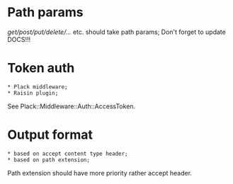 Path params
===========
_get/post/put/delete/..._ etc. should take path params;
Don't forget to update DOCS!!!


Token auth
==========
    * Plack middleware;
    * Raisin plugin;

See Plack::Middleware::Auth::AccessToken.


Output format
=============
    * based on accept content type header;
    * based on path extension;
Path extension should have more priority rather accept header.
